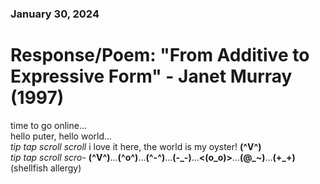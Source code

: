 ### January 30, 2024  
# Response/Poem: "From Additive to Expressive Form" - Janet Murray (1997)  

time to go online...  
hello puter, hello world...  
*tip tap scroll scroll* i love it here, the world is my oyster! **(^V^)**  
*tip tap scroll scro-* **(^V^)**...**(^o^)**...**(^-^)**...**(-_-)**...**<(o_o)>**...**(@_~)**...**(+_+)**    
(shellfish allergy)  

